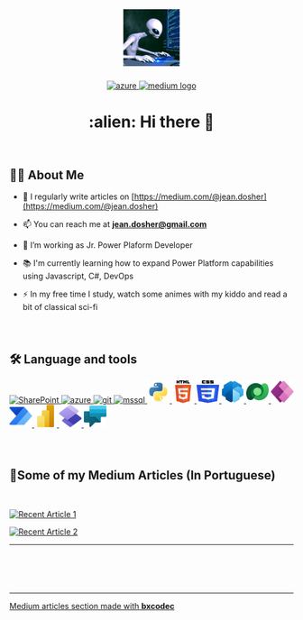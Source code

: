 <div align="center">
  <img width="20%" src="https://github.com/jpdosher/jpdosher/blob/main/readme_img.jpg"  />
</div>

###

<div align="center">
<a href="https://www.linkedin.com//in/jean-paul-dosher" target="_blank" rel="noreferrer"> <img src="https://img.shields.io/static/v1?message=LinkedIn&logo=linkedin&label=&color=0077B5&logoColor=white&labelColor=&style=for-the-badge" alt="azure" height="25" alt="linkedin logo"  /> </a>
<a href="https://medium.com/@jean.dosher" target="_blank" rel="noreferrer"> <img src="https://img.shields.io/badge/Medium-12100E?style=for-the-badge&logo=medium&logoColor=white" height="25" alt="medium logo"  /> </a>

 
</div>

###



###

<h1 align="center"> :alien: Hi there 🖖</h1>

<br>
<h2 align="left">👩‍💻  About Me</h2>

- 📝 I regularly write articles on [https://medium.com/@jean.dosher](https://medium.com/@jean.dosher)

- 📫 You can reach me at **jean.dosher@gmail.com**
- 🔭 I’m working as Jr. Power Plaform Developer
- 📚 I'm currently learning how to expand Power Platform capabilities using Javascript, C#, DevOps
- ⚡ In my free time I study, watch some animes with my kiddo and read a bit of classical sci-fi</p>

###
<br>
<h2 align="left">🛠 Language and tools</h2>

<p align="left"> 
<a href="https://microsft.sharepoint.com" target="_blank" rel="noreferrer"> <img src="https://github.com/jpdosher/jpdosher/blob/main/Img/Microsoft_Office_SharePoint_(2019%E2%80%93present).svg.png" alt="SharePoint" width="40" height="40"/> </a> 
<a href="https://azure.microsoft.com/en-in/" target="_blank" rel="noreferrer"> <img src="https://www.vectorlogo.zone/logos/microsoft_azure/microsoft_azure-icon.svg" alt="azure" width="40" height="40"/> </a> <a href="https://git-scm.com/" target="_blank" rel="noreferrer"> <img src="https://www.vectorlogo.zone/logos/git-scm/git-scm-icon.svg" alt="git" width="40" height="40"/> </a> <a href="https://www.microsoft.com/en-us/sql-server" target="_blank" rel="noreferrer"> <img src="https://www.svgrepo.com/show/303229/microsoft-sql-server-logo.svg" alt="mssql" width="40" height="40"/> </a> <a href="https://www.python.org" target="_blank" rel="noreferrer"> <img src="https://raw.githubusercontent.com/devicons/devicon/master/icons/python/python-original.svg" alt="python" width="40" height="40"/> </a> <a href="https://www.w3schools.com/html/" target="_blank" rel="noreferrer"> <img src="https://github.com/jpdosher/jpdosher/blob/main/Img/html.png" alt="HTML5" width="40" height="40"/> </a> <a href="www.w3.org/Style/CSS/Overview.en.html" target="_blank" rel="noreferrer"> <img src="https://github.com/jpdosher/jpdosher/blob/main/Img/CSS3_logo_and_wordmark.svg" alt="CSS" width="40" height="40"/> </a>
<a href="https://powerapps.microsoft.com/pt-br/ai-builder" target="_blank" rel="noreferrer"> <img src="Img/AIBuilder_scalable.svg" alt="AI Builder" width="40" height="40"/> </a><a href="hhttps://powerplatform.microsoft.com/en-us/dataverse/" target="_blank" rel="noreferrer"> <img src="Img/Dataverse_scalable.svg" alt="Data Verse" width="40" height="40"/> </a><a href="https://powerapps.microsoft.com/" target="_blank" rel="noreferrer"> <img src="Img/PowerApps_scalable.svg" alt="Power Apps" width="40" height="40"/> </a><a href="https://powerautomate.microsoft.com/" target="_blank" rel="noreferrer"> <img src="Img/PowerAutomate_scalable.svg" alt="Power Automate" width="40" height="40"/> </a><a href="https://powerbi.microsoft.com/" target="_blank" rel="noreferrer"> <img src="Img/PowerBI_scalable.svg" alt="Power BI" width="40" height="40"/> </a>
<a href="https://powerpages.microsoft.com/" target="_blank" rel="noreferrer"> <img src="Img/PowerPages_scalable.svg" alt="Power Pages" width="40" height="40"/> </a>
<a href="https://powervirtualagents.microsoft.com/" target="_blank" rel="noreferrer"> <img src="Img/PowerVirtualAgents_scalable.svg" alt="Virtual Agents" width="40" height="40"/> </a>
</p>


###

<br>
<h2 align="left">📰Some of my Medium Articles (In Portuguese)</h2>

<br>

 <a target="_blank" href="https://github-readme-medium-recent-article.vercel.app/medium/@jean.dosher/1"><img src="https://github-readme-medium-recent-article.vercel.app/medium/@jean.dosher/1" alt="Recent Article 1"> 

<a target="_blank" href="https://github-readme-medium-recent-article.vercel.app/medium/@jean.dosher/2"><img src="https://github-readme-medium-recent-article.vercel.app/medium/@jean.dosher/2" alt="Recent Article 2"> 
<br>

---
<br>


###
<br>

---

Medium articles section made with **[bxcodec](https://github.com/bxcodec/github-readme-medium-recent-article)**

